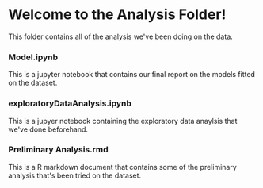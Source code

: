 # Welcome to the Analysis Folder! 

This folder contains all of the analysis we've been doing on the data. 

### Model.ipynb
This is a jupyter notebook that contains our final report on the models fitted on the dataset. 

### exploratoryDataAnalysis.ipynb
This is a jupyer notebook containing the exploratory data anaylsis that we've done beforehand. 

### Preliminary Analysis.rmd
This is a R markdown document that contains some of the preliminary analysis that's been tried on the dataset. 
